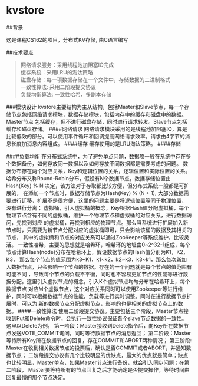 # kvstore

##背景

这是课程CS162的项目，分布式KV存储, 由C语言编写

##技术要点
> 网络请求服务：采用线程池加阻塞IO完成 <br>
> 缓存系统：采用LRU的淘汰策略 <br>
> 磁盘存储：每一项数据存储在一个文件中，存储数据的二进制格式 <br>
> 一致性算法: 采用二阶段提交协议 <br>
> 负载均衡算法: 一致性哈希，多副本存储 <br>

###模块设计
kvstore主要结构为主从结构，包括Master和Slave节点，每一个存储节点包括网络请求模块，数据存储模块，包括内存中的缓存和磁盘中的数据。Master节点
包括缓存，但不进行磁盘存储，同时进行请求转发。Slave节点包括缓存和磁盘存储。
####网络请求
网络请求模块采用的是线程池加阻塞IO，算是比较低效的部分。可以使用事件循环和回调提高网络请求效率。请求由4字节的消息长度加消息内容组成。
####缓存
缓存使用的是LRU淘汰策略。
####存储

####负载均衡
在分布式系统中，为了避免单点问题，数据项一般在系统中存在多个数据备份，如何存放同一数据以及如何存放不同数据都是需要考虑的问题。
数据分布存在两个对应关系，Key和逻辑位置的关系，逻辑位置和实际位置的关系。
哈希分布又称Round-Robin分布，假设有N个数据节点，数据存储位置由Hash(Key) % N 决定，该方法对于存取都比较方便，但分布式系统一般都是可扩展的，
在添加一个节点时，数据存储节点为Hash(Key) % (N + 1), 大部分数据需要进行迁移，扩展不是很方便，这里的问题主要是将逻辑位置等同于物理位置，
没有进行分离；
虚拟桶，引入虚拟桶的概念，Key根据Hash值分配虚拟桶，每个物理节点含有不同的虚拟桶，维护一个物理节点和虚拟桶的对应关系，进行数据访问，先找到对应
的虚拟桶，再找到相应的物理节点。那么当系统进行扩展加入新节点时，只需要为新节点分配对应的虚拟桶即可，只会影响该桶的数据及其相关的节点，
其中的虚拟桶和节点的对应关系可以通过ZooKeeper等系统维护，比较灵活。
一致性哈希，主要的思想就是哈希环，哈希环的地址由0~2^32-1组成，每个节点计算Hash(node)分布在哈希环上，假设数据节点的Hash值分别为K1，K2，K3，
那么每个节点的值范围为k3~K1，k1~k2，k2~k3，k3~k1，那么每次新加入数据节点，只会影响一个节点的数据。存在的一个问题就是每个节点的值范围有可能不同
，导致每个节点的负载不平衡，同时也不容易更加节点的性能等进行数据分配。这里引入虚拟节点的概念，引入K个虚拟节点均匀分布在哈希环上，每个数据节点
对应M个虚拟节点，这个对应关系同时可以使用Zookeeper等进行维护，同时可以根据数据节点的性能，负载等进行实时调整。同时在进行数据节点扩展时，可以为
新的数据节点分配虚拟节点，影响的也是相关的虚拟节点上的数据。
####一致性算法
使用二阶段提交协议。主要包括三个阶段，Master节点接收到Put和Delete命令时，会执行一致性协议保证各个slave节点数据的一致性。这里以Delete为例，
第一阶段：Master接收到Delete指令后，向Key所在数据节点发送VOTE_COMMIT询问，同时等待数据节点的消息返回；
第二阶段：Master等待所有Key所在数据节点的回复，存在COMMIT和ABORT两种情况；
第三阶段: Master在收到相关数据节点的投票后，确认是否COMMIT或者ABORT，并通知数据节点；
二阶段提交协议有几个比较明显的优缺点，最大的优点就是简单；缺点也比较明显，Master单点，如果Master节点进行备份，就会引入同步问题；在第二阶段，
Master要等待所有的节点回复之后才能确定是否提交操作，等待时间由回复最慢的那个节点决定。
